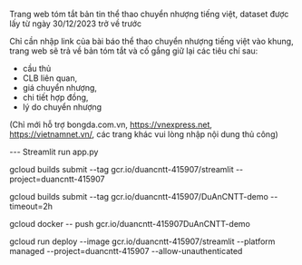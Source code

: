 Trang web tóm tắt bản tin thể thao chuyển nhượng tiếng việt, dataset được lấy từ ngày 30/12/2023 trở về trước

Chỉ cần nhập link của bài báo thể thao chuyển nhượng tiếng việt vào khung, trang web sẽ trả về bản tóm tắt và cố gắng giữ lại các tiêu chí sau:

-	cầu thủ
-	CLB liên quan, 
-	giá chuyển nhượng, 
-	chi tiết hợp đồng, 
-	lý do chuyển nhượng


(Chỉ mới hỗ trợ bongda.com.vn, https://vnexpress.net, https://vietnamnet.vn/, các trang khác vui lòng nhập nội dung thủ công)


--- Streamlit run app.py

gcloud builds submit --tag gcr.io/duancntt-415907/streamlit  --project=duancntt-415907

gcloud builds submit --tag gcr.io/duancntt-415907/DuAnCNTT-demo --timeout=2h

gcloud docker -- push gcr.io/duancntt-415907DuAnCNTT-demo



gcloud run deploy --image gcr.io/duancntt-415907/streamlit --platform managed  --project=duancntt-415907 --allow-unauthenticated
